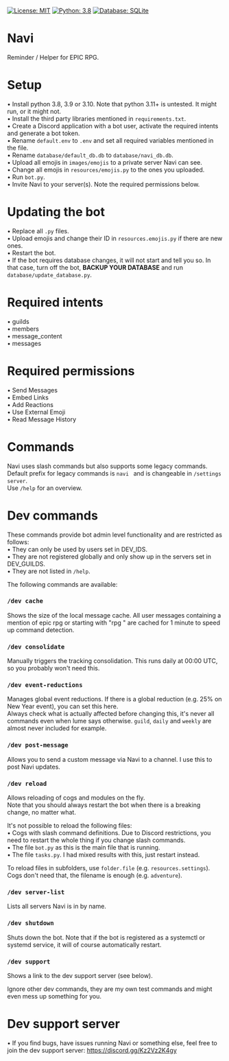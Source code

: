 [![License: MIT](https://img.shields.io/badge/License-MIT-yellow.svg)](https://opensource.org/licenses/MIT) [![Python: 3.8](https://img.shields.io/badge/Python-3.8+-brightgreen.svg)](https://www.python.org/) [![Database: SQLite](https://img.shields.io/badge/Database-SQLite-blue.svg)](https://www.sqlite.org/index.html)
# Navi

Reminder / Helper for EPIC RPG.  

# Setup
• Install python 3.8, 3.9 or 3.10. Note that python 3.11+ is untested. It might run, or it might not.  
• Install the third party libraries mentioned in `requirements.txt`.  
• Create a Discord application with a bot user, activate the required intents and generate a bot token.  
• Rename `default.env` to `.env` and set all required variables mentioned in the file.  
• Rename `database/default_db.db` to `database/navi_db.db`.  
• Upload all emojis in `images/emojis` to a private server Navi can see.  
• Change all emojis in `resources/emojis.py` to the ones you uploaded.  
• Run `bot.py`.  
• Invite Navi to your server(s). Note the required permissions below.  

# Updating the bot
• Replace all `.py` files.  
• Upload emojis and change their ID in `resources.emojis.py` if there are new ones.  
• Restart the bot.  
• If the bot requires database changes, it will not start and tell you so. In that case, turn off the bot, **BACKUP YOUR DATABASE** and run `database/update_database.py`.  

# Required intents
• guilds  
• members  
• message_content  
• messages  

# Required permissions
• Send Messages  
• Embed Links  
• Add Reactions  
• Use External Emoji  
• Read Message History  

# Commands
Navi uses slash commands but also supports some legacy commands.  
Default prefix for legacy commands is `navi ` and is changeable in `/settings server`.  
Use `/help` for an overview.  

# Dev commands
These commands provide bot admin level functionality and are restricted as follows:  
• They can only be used by users set in DEV_IDS.  
• They are not registered globally and only show up in the servers set in DEV_GUILDS.  
• They are not listed in `/help`.  

The following commands are available:  
### `/dev cache`  
Shows the size of the local message cache. All user messages containing a mention of epic rpg or starting with "rpg " are cached for 1 minute to speed up command detection.  

### `/dev consolidate`  
Manually triggers the tracking consolidation. This runs daily at 00:00 UTC, so you probably won't need this.  

### `/dev event-reductions`  
Manages global event reductions. If there is a global reduction (e.g. 25% on New Year event), you can set this here.  
Always check what is actually affected before changing this, it's never all commands even when lume says otherwise. `guild`, `daily` and `weekly` are almost never included for example.  

### `/dev post-message`  
Allows you to send a custom message via Navi to a channel. I use this to post Navi updates.  

### `/dev reload`  
Allows reloading of cogs and modules on the fly.  
Note that you should always restart the bot when there is a breaking change, no matter what.  

It's not possible to reload the following files:  
• Cogs with slash command definitions. Due to Discord restrictions, you need to restart the whole thing if you change slash commands.  
• The file `bot.py` as this is the main file that is running.  
• The file `tasks.py`. I had mixed results with this, just restart instead.  

To reload files in subfolders, use `folder.file` (e.g. `resources.settings`). Cogs don't need that, the filename is enough (e.g. `adventure`).  

### `/dev server-list`  
Lists all servers Navi is in by name.  

### `/dev shutdown`  
Shuts down the bot. Note that if the bot is registered as a systemctl or systemd service, it will of course automatically restart.  

### `/dev support`  
Shows a link to the dev support server (see below).  

Ignore other dev commands, they are my own test commands and might even mess up something for you.  

# Dev support server
• If you find bugs, have issues running Navi or something else, feel free to join the dev support server: https://discord.gg/Kz2Vz2K4gy  
